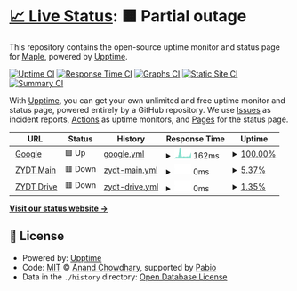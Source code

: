 # [📈 Live Status](https://Maple2085.github.io/my-zydt-status): <!--live status--> **🟧 Partial outage**

This repository contains the open-source uptime monitor and status page for [Maple](link3.cc/maple2085), powered by [Upptime](https://github.com/upptime/upptime).

[![Uptime CI](https://github.com/Maple2085/my-zydt-status/workflows/Uptime%20CI/badge.svg)](https://github.com/Maple2085/my-zydt-status/actions?query=workflow%3A%22Uptime+CI%22)
[![Response Time CI](https://github.com/Maple2085/my-zydt-status/workflows/Response%20Time%20CI/badge.svg)](https://github.com/Maple2085/my-zydt-status/actions?query=workflow%3A%22Response+Time+CI%22)
[![Graphs CI](https://github.com/Maple2085/my-zydt-status/workflows/Graphs%20CI/badge.svg)](https://github.com/Maple2085/my-zydt-status/actions?query=workflow%3A%22Graphs+CI%22)
[![Static Site CI](https://github.com/Maple2085/my-zydt-status/workflows/Static%20Site%20CI/badge.svg)](https://github.com/Maple2085/my-zydt-status/actions?query=workflow%3A%22Static+Site+CI%22)
[![Summary CI](https://github.com/Maple2085/my-zydt-status/workflows/Summary%20CI/badge.svg)](https://github.com/Maple2085/my-zydt-status/actions?query=workflow%3A%22Summary+CI%22)

With [Upptime](https://upptime.js.org), you can get your own unlimited and free uptime monitor and status page, powered entirely by a GitHub repository. We use [Issues](https://github.com/Maple2085/my-zydt-status/issues) as incident reports, [Actions](https://github.com/Maple2085/my-zydt-status/actions) as uptime monitors, and [Pages](https://Maple2085.github.io/my-zydt-status) for the status page.

<!--start: status pages-->
<!-- This summary is generated by Upptime (https://github.com/upptime/upptime) -->
<!-- Do not edit this manually, your changes will be overwritten -->
<!-- prettier-ignore -->
| URL | Status | History | Response Time | Uptime |
| --- | ------ | ------- | ------------- | ------ |
| <img alt="" src="https://icons.duckduckgo.com/ip3/google.com.ico" height="13"> [Google](https://google.com) | 🟩 Up | [google.yml](https://github.com/Maple2085/my-zydt-status/commits/HEAD/history/google.yml) | <details><summary><img alt="Response time graph" src="./graphs/google/response-time-week.png" height="20"> 162ms</summary><br><a href="https://Maple2085.github.io/my-zydt-status/history/google"><img alt="Response time 162" src="https://img.shields.io/endpoint?url=https%3A%2F%2Fraw.githubusercontent.com%2FMaple2085%2Fmy-zydt-status%2FHEAD%2Fapi%2Fgoogle%2Fresponse-time.json"></a><br><a href="https://Maple2085.github.io/my-zydt-status/history/google"><img alt="24-hour response time 162" src="https://img.shields.io/endpoint?url=https%3A%2F%2Fraw.githubusercontent.com%2FMaple2085%2Fmy-zydt-status%2FHEAD%2Fapi%2Fgoogle%2Fresponse-time-day.json"></a><br><a href="https://Maple2085.github.io/my-zydt-status/history/google"><img alt="7-day response time 162" src="https://img.shields.io/endpoint?url=https%3A%2F%2Fraw.githubusercontent.com%2FMaple2085%2Fmy-zydt-status%2FHEAD%2Fapi%2Fgoogle%2Fresponse-time-week.json"></a><br><a href="https://Maple2085.github.io/my-zydt-status/history/google"><img alt="30-day response time 162" src="https://img.shields.io/endpoint?url=https%3A%2F%2Fraw.githubusercontent.com%2FMaple2085%2Fmy-zydt-status%2FHEAD%2Fapi%2Fgoogle%2Fresponse-time-month.json"></a><br><a href="https://Maple2085.github.io/my-zydt-status/history/google"><img alt="1-year response time 162" src="https://img.shields.io/endpoint?url=https%3A%2F%2Fraw.githubusercontent.com%2FMaple2085%2Fmy-zydt-status%2FHEAD%2Fapi%2Fgoogle%2Fresponse-time-year.json"></a></details> | <details><summary><a href="https://Maple2085.github.io/my-zydt-status/history/google">100.00%</a></summary><a href="https://Maple2085.github.io/my-zydt-status/history/google"><img alt="All-time uptime 100.00%" src="https://img.shields.io/endpoint?url=https%3A%2F%2Fraw.githubusercontent.com%2FMaple2085%2Fmy-zydt-status%2FHEAD%2Fapi%2Fgoogle%2Fuptime.json"></a><br><a href="https://Maple2085.github.io/my-zydt-status/history/google"><img alt="24-hour uptime 100.00%" src="https://img.shields.io/endpoint?url=https%3A%2F%2Fraw.githubusercontent.com%2FMaple2085%2Fmy-zydt-status%2FHEAD%2Fapi%2Fgoogle%2Fuptime-day.json"></a><br><a href="https://Maple2085.github.io/my-zydt-status/history/google"><img alt="7-day uptime 100.00%" src="https://img.shields.io/endpoint?url=https%3A%2F%2Fraw.githubusercontent.com%2FMaple2085%2Fmy-zydt-status%2FHEAD%2Fapi%2Fgoogle%2Fuptime-week.json"></a><br><a href="https://Maple2085.github.io/my-zydt-status/history/google"><img alt="30-day uptime 100.00%" src="https://img.shields.io/endpoint?url=https%3A%2F%2Fraw.githubusercontent.com%2FMaple2085%2Fmy-zydt-status%2FHEAD%2Fapi%2Fgoogle%2Fuptime-month.json"></a><br><a href="https://Maple2085.github.io/my-zydt-status/history/google"><img alt="1-year uptime 100.00%" src="https://img.shields.io/endpoint?url=https%3A%2F%2Fraw.githubusercontent.com%2FMaple2085%2Fmy-zydt-status%2FHEAD%2Fapi%2Fgoogle%2Fuptime-year.json"></a></details>
| <img alt="" src="https://icons.duckduckgo.com/ip3/zydt.saop.cc.ico" height="13"> [ZYDT Main](https://zydt.saop.cc) | 🟥 Down | [zydt-main.yml](https://github.com/Maple2085/my-zydt-status/commits/HEAD/history/zydt-main.yml) | <details><summary><img alt="Response time graph" src="./graphs/zydt-main/response-time-week.png" height="20"> 0ms</summary><br><a href="https://Maple2085.github.io/my-zydt-status/history/zydt-main"><img alt="Response time 0" src="https://img.shields.io/endpoint?url=https%3A%2F%2Fraw.githubusercontent.com%2FMaple2085%2Fmy-zydt-status%2FHEAD%2Fapi%2Fzydt-main%2Fresponse-time.json"></a><br><a href="https://Maple2085.github.io/my-zydt-status/history/zydt-main"><img alt="24-hour response time 0" src="https://img.shields.io/endpoint?url=https%3A%2F%2Fraw.githubusercontent.com%2FMaple2085%2Fmy-zydt-status%2FHEAD%2Fapi%2Fzydt-main%2Fresponse-time-day.json"></a><br><a href="https://Maple2085.github.io/my-zydt-status/history/zydt-main"><img alt="7-day response time 0" src="https://img.shields.io/endpoint?url=https%3A%2F%2Fraw.githubusercontent.com%2FMaple2085%2Fmy-zydt-status%2FHEAD%2Fapi%2Fzydt-main%2Fresponse-time-week.json"></a><br><a href="https://Maple2085.github.io/my-zydt-status/history/zydt-main"><img alt="30-day response time 0" src="https://img.shields.io/endpoint?url=https%3A%2F%2Fraw.githubusercontent.com%2FMaple2085%2Fmy-zydt-status%2FHEAD%2Fapi%2Fzydt-main%2Fresponse-time-month.json"></a><br><a href="https://Maple2085.github.io/my-zydt-status/history/zydt-main"><img alt="1-year response time 0" src="https://img.shields.io/endpoint?url=https%3A%2F%2Fraw.githubusercontent.com%2FMaple2085%2Fmy-zydt-status%2FHEAD%2Fapi%2Fzydt-main%2Fresponse-time-year.json"></a></details> | <details><summary><a href="https://Maple2085.github.io/my-zydt-status/history/zydt-main">5.37%</a></summary><a href="https://Maple2085.github.io/my-zydt-status/history/zydt-main"><img alt="All-time uptime 5.37%" src="https://img.shields.io/endpoint?url=https%3A%2F%2Fraw.githubusercontent.com%2FMaple2085%2Fmy-zydt-status%2FHEAD%2Fapi%2Fzydt-main%2Fuptime.json"></a><br><a href="https://Maple2085.github.io/my-zydt-status/history/zydt-main"><img alt="24-hour uptime 5.37%" src="https://img.shields.io/endpoint?url=https%3A%2F%2Fraw.githubusercontent.com%2FMaple2085%2Fmy-zydt-status%2FHEAD%2Fapi%2Fzydt-main%2Fuptime-day.json"></a><br><a href="https://Maple2085.github.io/my-zydt-status/history/zydt-main"><img alt="7-day uptime 5.37%" src="https://img.shields.io/endpoint?url=https%3A%2F%2Fraw.githubusercontent.com%2FMaple2085%2Fmy-zydt-status%2FHEAD%2Fapi%2Fzydt-main%2Fuptime-week.json"></a><br><a href="https://Maple2085.github.io/my-zydt-status/history/zydt-main"><img alt="30-day uptime 5.37%" src="https://img.shields.io/endpoint?url=https%3A%2F%2Fraw.githubusercontent.com%2FMaple2085%2Fmy-zydt-status%2FHEAD%2Fapi%2Fzydt-main%2Fuptime-month.json"></a><br><a href="https://Maple2085.github.io/my-zydt-status/history/zydt-main"><img alt="1-year uptime 5.37%" src="https://img.shields.io/endpoint?url=https%3A%2F%2Fraw.githubusercontent.com%2FMaple2085%2Fmy-zydt-status%2FHEAD%2Fapi%2Fzydt-main%2Fuptime-year.json"></a></details>
| <img alt="" src="https://icons.duckduckgo.com/ip3/drive.zydt.saop.cc.ico" height="13"> [ZYDT Drive](https://drive.zydt.saop.cc) | 🟥 Down | [zydt-drive.yml](https://github.com/Maple2085/my-zydt-status/commits/HEAD/history/zydt-drive.yml) | <details><summary><img alt="Response time graph" src="./graphs/zydt-drive/response-time-week.png" height="20"> 0ms</summary><br><a href="https://Maple2085.github.io/my-zydt-status/history/zydt-drive"><img alt="Response time 0" src="https://img.shields.io/endpoint?url=https%3A%2F%2Fraw.githubusercontent.com%2FMaple2085%2Fmy-zydt-status%2FHEAD%2Fapi%2Fzydt-drive%2Fresponse-time.json"></a><br><a href="https://Maple2085.github.io/my-zydt-status/history/zydt-drive"><img alt="24-hour response time 0" src="https://img.shields.io/endpoint?url=https%3A%2F%2Fraw.githubusercontent.com%2FMaple2085%2Fmy-zydt-status%2FHEAD%2Fapi%2Fzydt-drive%2Fresponse-time-day.json"></a><br><a href="https://Maple2085.github.io/my-zydt-status/history/zydt-drive"><img alt="7-day response time 0" src="https://img.shields.io/endpoint?url=https%3A%2F%2Fraw.githubusercontent.com%2FMaple2085%2Fmy-zydt-status%2FHEAD%2Fapi%2Fzydt-drive%2Fresponse-time-week.json"></a><br><a href="https://Maple2085.github.io/my-zydt-status/history/zydt-drive"><img alt="30-day response time 0" src="https://img.shields.io/endpoint?url=https%3A%2F%2Fraw.githubusercontent.com%2FMaple2085%2Fmy-zydt-status%2FHEAD%2Fapi%2Fzydt-drive%2Fresponse-time-month.json"></a><br><a href="https://Maple2085.github.io/my-zydt-status/history/zydt-drive"><img alt="1-year response time 0" src="https://img.shields.io/endpoint?url=https%3A%2F%2Fraw.githubusercontent.com%2FMaple2085%2Fmy-zydt-status%2FHEAD%2Fapi%2Fzydt-drive%2Fresponse-time-year.json"></a></details> | <details><summary><a href="https://Maple2085.github.io/my-zydt-status/history/zydt-drive">1.35%</a></summary><a href="https://Maple2085.github.io/my-zydt-status/history/zydt-drive"><img alt="All-time uptime 1.35%" src="https://img.shields.io/endpoint?url=https%3A%2F%2Fraw.githubusercontent.com%2FMaple2085%2Fmy-zydt-status%2FHEAD%2Fapi%2Fzydt-drive%2Fuptime.json"></a><br><a href="https://Maple2085.github.io/my-zydt-status/history/zydt-drive"><img alt="24-hour uptime 1.35%" src="https://img.shields.io/endpoint?url=https%3A%2F%2Fraw.githubusercontent.com%2FMaple2085%2Fmy-zydt-status%2FHEAD%2Fapi%2Fzydt-drive%2Fuptime-day.json"></a><br><a href="https://Maple2085.github.io/my-zydt-status/history/zydt-drive"><img alt="7-day uptime 1.35%" src="https://img.shields.io/endpoint?url=https%3A%2F%2Fraw.githubusercontent.com%2FMaple2085%2Fmy-zydt-status%2FHEAD%2Fapi%2Fzydt-drive%2Fuptime-week.json"></a><br><a href="https://Maple2085.github.io/my-zydt-status/history/zydt-drive"><img alt="30-day uptime 1.35%" src="https://img.shields.io/endpoint?url=https%3A%2F%2Fraw.githubusercontent.com%2FMaple2085%2Fmy-zydt-status%2FHEAD%2Fapi%2Fzydt-drive%2Fuptime-month.json"></a><br><a href="https://Maple2085.github.io/my-zydt-status/history/zydt-drive"><img alt="1-year uptime 1.35%" src="https://img.shields.io/endpoint?url=https%3A%2F%2Fraw.githubusercontent.com%2FMaple2085%2Fmy-zydt-status%2FHEAD%2Fapi%2Fzydt-drive%2Fuptime-year.json"></a></details>

<!--end: status pages-->

[**Visit our status website →**](https://Maple2085.github.io/my-zydt-status)

## 📄 License

- Powered by: [Upptime](https://github.com/upptime/upptime)
- Code: [MIT](./LICENSE) © [Anand Chowdhary](https://anandchowdhary.com), supported by [Pabio](https://pabio.com)
- Data in the `./history` directory: [Open Database License](https://opendatacommons.org/licenses/odbl/1-0/)
